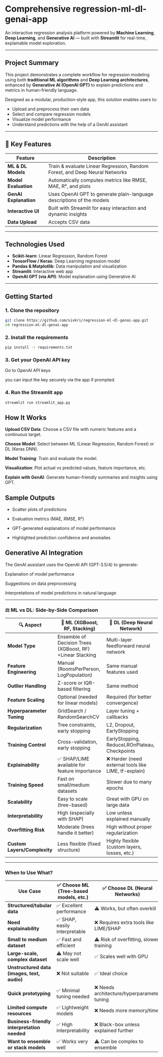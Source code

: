 # Comprehensive regression-ml-dl-genai-app

An interactive regression analysis platform powered by **Machine Learning**, **Deep Learning**, and **Generative AI** — built with **Streamlit** for real-time, explainable model exploration.

---

## Project Summary

This project demonstrates a complete workflow for regression modeling using both **traditional ML algorithms** and **Deep Learning architectures**, enhanced by **Generative AI (OpenAI GPT)** to explain predictions and metrics in human-friendly language.

Designed as a modular, production-style app, this solution enables users to:
- Upload and preprocess their own data
- Select and compare regression models
- Visualize model performance
- Understand predictions with the help of a GenAI assistant

---

## 🎯 Key Features

| Feature | Description |
|--------|-------------|
| **ML & DL Models** | Train & evaluate Linear Regression, Random Forest, and Deep Neural Networks |
| **Model Evaluation** | Automatically computes metrics like RMSE, MAE, R², and plots |
| **GenAI Explanation** | Uses OpenAI GPT to generate plain-language descriptions of the models |
| **Interactive UI** | Built with Streamlit for easy interaction and dynamic insights |
| **Data Upload** | Accepts CSV data
---

## Technologies Used

- **Scikit-learn**: Linear Regression, Random Forest
- **TensorFlow / Keras**: Deep Learning regression model
- **Pandas & Matplotlib**: Data manipulation and visualization
- **Streamlit**: Interactive web app
- **OpenAI GPT (via API)**: Model explanation using Generative AI

---

## Getting Started

### 1. Clone the repository

```bash
git clone https://github.com/sivkri/regression-ml-dl-genai-app.git
cd regression-ml-dl-genai-app
```
### 2. Install the requirements

```bash
pip install -r requirements.txt
```
### 3. Get your OpenAI API key

Go to OpenAI API keys

you can input the key securely via the app if prompted.

### 4. Run the Streamlit app

```bash
streamlit run streamlit_app.py
```
## How It Works

**Upload CSV Data**: Choose a CSV file with numeric features and a continuous target.

**Choose Model**: Select between ML (Linear Regression, Random Forest) or DL (Keras DNN).

**Model Training**: Train and evaluate the model.

**Visualization**: Plot actual vs predicted values, feature importance, etc.

**Explain with GenAI**: Generate human-friendly summaries and insights using GPT.

## Sample Outputs

- Scatter plots of predictions

- Evaluation metrics (MAE, RMSE, R²)

- GPT-generated explanations of model performance

- Highlighted prediction confidence and anomalies

## Generative AI Integration
The GenAI assistant uses the OpenAI API (GPT-3.5/4) to generate:

  Explanation of model performance

  Suggestions on data preprocessing

  Interpretations of model predictions in natural language

----
### ⚖️ ML vs DL: Side-by-Side Comparison

| 🔍 Aspect                    | 🧠 ML (XGBoost, RF, Stacking)                 | 🤖 DL (Deep Neural Network)                          |
|-----------------------------|-----------------------------------------------|------------------------------------------------------|
| **Model Type**              | Ensemble of Decision Trees (XGBoost, RF) +Linear Stacking                    | Multi-layer feedforward neural network              |
| **Feature Engineering**     | Manual (RoomsPerPerson, LogPopulation)                    | Same manual features used                           |
| **Outlier Handling**        | Z-score or IQR-based filtering                | Same method                                          |
| **Feature Scaling**         | Optional (needed for linear models)           | Required (for better convergence)                   |
| **Hyperparameter Tuning**  | GridSearch / RandomSearchCV                   | Layer tuning + callbacks                            |
| **Regularization**          | Tree constraints, early stopping              | L2, Dropout, EarlyStopping                          |
| **Training Control**        | Cross-validation, early stopping              | EarlyStopping, ReduceLROnPlateau, Checkpoints       |
| **Explainability**          | ✅ SHAP/LIME available  for feature importance                        | ❌ Harder (need external tools like LIME, tf-explain)|
| **Training Speed**          | Fast on small/medium datasets                        | Slower due to many epochs                           |
| **Scalability**             | Easy to scale (tree-based)                       | Great with GPU on large data                        |
| **Interpretability**        | High (especially with SHAP)                   | Low unless explained manually                       |
| **Overfitting Risk**        | Moderate (trees handle it better)             | High without proper regularization                  |
| **Custom Layers/Complexity**             | Less flexible (fixed structure)               | Highly flexible (custom layers, losses, etc.)       |

-----

### When to Use What?

| Use Case                                     | ✅ Choose ML (Tree-based models, etc.) | ✅ Choose DL (Neural Networks)         |
|---------------------------------------------|----------------------------------------|----------------------------------------|
| **Structured/tabular data**                 | ✅ Excellent performance                | ⚠️ Works, but often overkill            |
| **Need explainability**                     | ✅ SHAP, easily interpretable           | ❌ Requires extra tools like LIME/SHAP  |
| **Small to medium dataset**                 | ✅ Fast and efficient                   | ⚠️ Risk of overfitting, slower training |
| **Large-scale, complex dataset**            | ⚠️ May not scale well                  | ✅ Scales well with GPU                 |
| **Unstructured data (images, text, audio)** | ❌ Not suitable                         | ✅ Ideal choice                         |
| **Quick prototyping**                       | ✅ Minimal tuning needed                | ❌ Needs architecture/hyperparameter tuning |
| **Limited compute resources**               | ✅ Lightweight models                   | ❌ Needs more memory/time               |
| **Business-friendly interpretation needed** | ✅ High interpretability                | ❌ Black-box unless explained further   |
| **Want to ensemble or stack models**        | ✅ Works very well                      | ⚠️ Can be complex to ensemble           |

  
